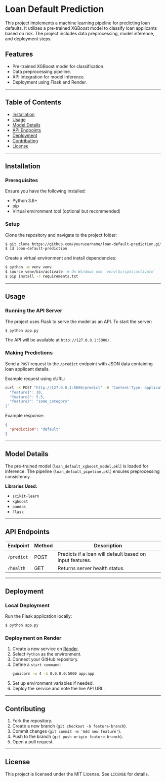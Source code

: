 # Loan Default Prediction

This project implements a machine learning pipeline for predicting loan defaults. It utilizes a pre-trained XGBoost model to classify loan applicants based on risk. The project includes data preprocessing, model inference, and deployment steps.

## Features
- Pre-trained XGBoost model for classification.
- Data preprocessing pipeline.
- API integration for model inference.
- Deployment using Flask and Render.

---

## Table of Contents
- [Installation](#installation)
- [Usage](#usage)
- [Model Details](#model-details)
- [API Endpoints](#api-endpoints)
- [Deployment](#deployment)
- [Contributing](#contributing)
- [License](#license)

---

## Installation

### Prerequisites
Ensure you have the following installed:
- Python 3.8+
- pip
- Virtual environment tool (optional but recommended)

### Setup
Clone the repository and navigate to the project folder:

```sh
$ git clone https://github.com/yourusername/loan-default-prediction.git
$ cd loan-default-prediction
```

Create a virtual environment and install dependencies:

```sh
$ python -m venv venv
$ source venv/bin/activate  # On Windows use `venv\Scripts\activate`
$ pip install -r requirements.txt
```

---

## Usage

### Running the API Server
The project uses Flask to serve the model as an API. To start the server:

```sh
$ python app.py
```

The API will be available at `http://127.0.0.1:5000/`.

### Making Predictions
Send a `POST` request to the `/predict` endpoint with JSON data containing loan applicant details.

Example request using cURL:

```sh
curl -X POST "http://127.0.0.1:5000/predict" -H "Content-Type: application/json" -d '{
  "feature1": 10,
  "feature2": 5.5,
  "feature3": "some_category"
}'
```

Example response:
```json
{
  "prediction": "default"
}
```

---

## Model Details
The pre-trained model (`loan_default_xgboost_model.pkl`) is loaded for inference. The pipeline (`loan_default_pipeline.pkl`) ensures preprocessing consistency.

**Libraries Used:**
- `scikit-learn`
- `xgboost`
- `pandas`
- `Flask`

---

## API Endpoints

| Endpoint   | Method | Description |
|------------|--------|-------------|
| `/predict` | POST   | Predicts if a loan will default based on input features. |
| `/health`  | GET    | Returns server health status. |

---

## Deployment

### Local Deployment
Run the Flask application locally:

```sh
$ python app.py
```

### Deployment on Render
1. Create a new service on [Render](https://render.com/).
2. Select `Python` as the environment.
3. Connect your GitHub repository.
4. Define a `start command`:  
   ```sh
   gunicorn -w 4 -b 0.0.0.0:5000 app:app
   ```
5. Set up environment variables if needed.
6. Deploy the service and note the live API URL.

---

## Contributing
1. Fork the repository.
2. Create a new branch (`git checkout -b feature-branch`).
3. Commit changes (`git commit -m 'Add new feature'`).
4. Push to the branch (`git push origin feature-branch`).
5. Open a pull request.

---

## License
This project is licensed under the MIT License. See `LICENSE` for details.


